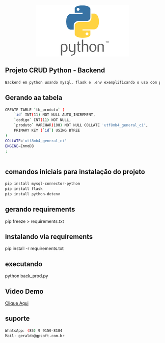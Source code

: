<p align="center">
  <img src="assets/images/python.png" width="300" alt="Python" /></a>
</p>

## Projeto CRUD Python - Backend
```bash
Backend em python usando mysql, flask e .env exemplificando o uso com postman

```

## Gerando aa tabela
```bash
CREATE TABLE `tb_produto` (
	`id` INT(11) NOT NULL AUTO_INCREMENT,
	`codigo` INT(11) NOT NULL,
	`produto` VARCHAR(100) NOT NULL COLLATE 'utf8mb4_general_ci',
	PRIMARY KEY (`id`) USING BTREE
)
COLLATE='utf8mb4_general_ci'
ENGINE=InnoDB
;
    
```

## comandos iniciais para instalação do projeto
```bash
pip install mysql-connector-python
pip install flask
pip install python-dotenv

```

## gerando requirements
pip freeze > requirements.txt

## instalando via requirements
pip install -r requirements.txt

## executando
python back_prod.py

## Video Demo
<a href="https://youtu.be/i8g8NAyTvd8" target="_blank">Clique Aqui</a>

## suporte
```bash
WhatsApp: (85) 9 9150-8104
Mail: geraldo@gpsoft.com.br
```
